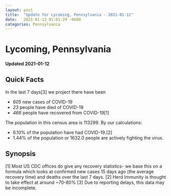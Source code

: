 ```yaml
---
layout: post
title:  "Update for Lycoming, Pennsylvania - 2021-01-12"
date:   2021-01-12 01:01:29 -0600
categories: Pennsylvania
---
```


# Lycoming, Pennsylvania
#### Updated 2021-01-12

## Quick Facts

In the last 7 days[3] we project there have been
- *605* new cases of COVID-19
- *23* people have died of COVID-19
- *466* people have recovered from COVID-19[1]

The population in this census area is 113299. By our calculations:
- 6.10% of the population have had COVID-19.[2]
- 1.44% of the population or 1632.0 people are actively fighting the virus.

## Synopsis




[1] Most US CDC offices do give any recovery statistics- we base this on a formula which looks at confirmed new cases
15 days ago (the average recovery time) and deaths over the last 7 days.
[2] Herd Immunity is thought to take effect at around ~70-80%
[3] Due to reporting delays, this data may be incomplete. 
    